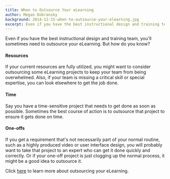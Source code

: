 ```yaml
---
title: When to Outsource Your eLearning
author: Megan Dobransky
background: 2014-12-15-when-to-outsource-your-elearning.jpg
excerpt: Even if you have the best instructional design and training team, you'll sometimes need to outsource your eLearning. But how do you know?
---
```

Even if you have the best instructional design and training team, you'll sometimes need to outsource your eLearning. But how do you know?

#### Resources
If your current resources are fully utilized, you might want to consider outsourcing some eLearning projects to keep your team from being overwhelmed. Also, if your team is missing a critical skill or special expertise, you can look elsewhere to get the job done.

#### Time
Say you have a time-sensitive project that needs to get done as soon as possible. Sometimes the best course of action is to outsource that project to ensure it gets done on time.

#### One-offs
If you get a requirement that's not necessarily part of your normal routine, such as a highly produced video or user interface design, you will probably want to take that project to an expert who can get it done quickly and correctly. Or if your one-off project is just clogging up the normal process, it might be a good idea to outsource it.

Click [here](http://edgepointlearning.com/contact/) to learn more about outsourcing your eLearning.   

